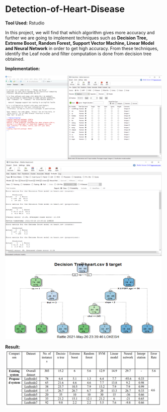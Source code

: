 # Detection-of-Heart-Disease

**Tool Used:** Rstudio

In this project, we will find that which algorithm gives more accuracy and further we are going to implement techniques such as **Decision Tree, Extreme Boost, Random Forest, Support Vector Machine, Linear Model and Neural Network** in order to get high accuracy. From these techniques, identify the Leaf node and filter computation is done from decision tree obtained.


**Implementation:**

![](/images/Picture1.png)
![](/images/Picture2.png)
![](/images/Picture3.png)

**Result:**
![](/images/Picture4.png)
